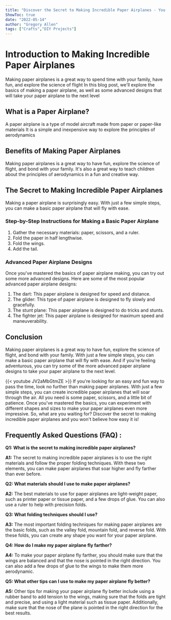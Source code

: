 ```yaml
---
title: "Discover the Secret to Making Incredible Paper Airplanes - You Won't Believe How Easy It Is!"
ShowToc: true 
date: "2022-05-14"
author: "Gregory Allen" 
tags: ["Crafts","DIY Projects"]
---
```

# Introduction to Making Incredible Paper Airplanes
Making paper airplanes is a great way to spend time with your family, have fun, and explore the science of flight In this blog post, we'll explore the basics of making a paper airplane, as well as some advanced designs that will take your paper airplane to the next level

## What is a Paper Airplane?
A paper airplane is a type of model aircraft made from paper or paper-like materials It is a simple and inexpensive way to explore the principles of aerodynamics

## Benefits of Making Paper Airplanes
Making paper airplanes is a great way to have fun, explore the science of flight, and bond with your family. It's also a great way to teach children about the principles of aerodynamics in a fun and creative way.

## The Secret to Making Incredible Paper Airplanes
Making a paper airplane is surprisingly easy. With just a few simple steps, you can make a basic paper airplane that will fly with ease.

### Step-by-Step Instructions for Making a Basic Paper Airplane
1. Gather the necessary materials: paper, scissors, and a ruler.
2. Fold the paper in half lengthwise.
3. Fold the wings.
4. Add the tail.

### Advanced Paper Airplane Designs
Once you've mastered the basics of paper airplane making, you can try out some more advanced designs. Here are some of the most popular advanced paper airplane designs:

1. The dart: This paper airplane is designed for speed and distance.
2. The glider: This type of paper airplane is designed to fly slowly and gracefully.
3. The stunt plane: This paper airplane is designed to do tricks and stunts.
4. The fighter jet: This paper airplane is designed for maximum speed and maneuverability.

## Conclusion
Making paper airplanes is a great way to have fun, explore the science of flight, and bond with your family. With just a few simple steps, you can make a basic paper airplane that will fly with ease. And if you're feeling adventurous, you can try some of the more advanced paper airplane designs to take your paper airplane to the next level.

{{< youtube JV2aMbGtmZE >}} 
If you're looking for an easy and fun way to pass the time, look no further than making paper airplanes. With just a few simple steps, you can create incredible paper airplanes that will soar through the air. All you need is some paper, scissors, and a little bit of patience. Once you've mastered the basics, you can experiment with different shapes and sizes to make your paper airplanes even more impressive. So, what are you waiting for? Discover the secret to making incredible paper airplanes and you won't believe how easy it is!

## Frequently Asked Questions (FAQ) :
**Q1: What is the secret to making incredible paper airplanes?**

**A1:** The secret to making incredible paper airplanes is to use the right materials and follow the proper folding techniques. With these two elements, you can make paper airplanes that soar higher and fly farther than ever before. 

**Q2: What materials should I use to make paper airplanes?**

**A2:** The best materials to use for paper airplanes are light-weight paper, such as printer paper or tissue paper, and a few drops of glue. You can also use a ruler to help with precision folds. 

**Q3: What folding techniques should I use?**

**A3:** The most important folding techniques for making paper airplanes are the basic folds, such as the valley fold, mountain fold, and reverse fold. With these folds, you can create any shape you want for your paper airplane. 

**Q4: How do I make my paper airplane fly farther?**

**A4:** To make your paper airplane fly farther, you should make sure that the wings are balanced and that the nose is pointed in the right direction. You can also add a few drops of glue to the wings to make them more aerodynamic. 

**Q5: What other tips can I use to make my paper airplane fly better?**

**A5:** Other tips for making your paper airplane fly better include using a rubber band to add tension to the wings, making sure that the folds are tight and precise, and using a light material such as tissue paper. Additionally, make sure that the nose of the plane is pointed in the right direction for the best results.



